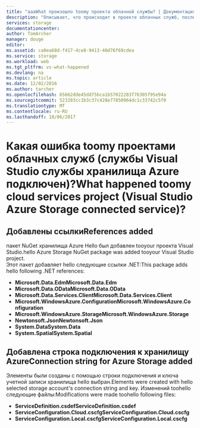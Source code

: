 ```yaml
---
title: "aaaWhat произошло toomy проекта облачной службы? | Документация Майкрософт"
description: "Описывает, что происходит в проекте облачных служб, после подключения tooan учетной записи хранилища Azure с помощью Visual Studio подключенные службы"
services: storage
documentationcenter: 
author: TomArcher
manager: douge
editor: 
ms.assetid: ca0ea68d-f417-4ce8-9413-40d76f69cdea
ms.service: storage
ms.workload: web
ms.tgt_pltfrm: vs-what-happened
ms.devlang: na
ms.topic: article
ms.date: 12/02/2016
ms.author: tarcher
ms.openlocfilehash: 65662dde45dd75bca1b57022283f76305f95e94a
ms.sourcegitcommit: 523283cc1b3c37c428e77850964dc1c33742c5f0
ms.translationtype: MT
ms.contentlocale: ru-RU
ms.lasthandoff: 10/06/2017
---
```

# <a name="what-happened-toomy-cloud-services-project-visual-studio-azure-storage-connected-service"></a><span data-ttu-id="8b245-104">Какая ошибка toomy проектами облачных служб (службы Visual Studio службы хранилища Azure подключен)?</span><span class="sxs-lookup"><span data-stu-id="8b245-104">What happened toomy cloud services project (Visual Studio Azure Storage connected service)?</span></span>
## <a name="references-added"></a><span data-ttu-id="8b245-105">Добавлены ссылки</span><span class="sxs-lookup"><span data-stu-id="8b245-105">References added</span></span>
<span data-ttu-id="8b245-106">пакет NuGet хранилища Azure Hello был добавлен tooyour проекта Visual Studio.</span><span class="sxs-lookup"><span data-stu-id="8b245-106">hello Azure Storage NuGet package was added tooyour Visual Studio project.</span></span>  
<span data-ttu-id="8b245-107">Этот пакет добавляет hello следующие ссылки .NET:</span><span class="sxs-lookup"><span data-stu-id="8b245-107">This package adds hello following .NET references:</span></span>

* <span data-ttu-id="8b245-108">**Microsoft.Data.Edm**</span><span class="sxs-lookup"><span data-stu-id="8b245-108">**Microsoft.Data.Edm**</span></span>
* <span data-ttu-id="8b245-109">**Microsoft.Data.OData**</span><span class="sxs-lookup"><span data-stu-id="8b245-109">**Microsoft.Data.OData**</span></span>
* <span data-ttu-id="8b245-110">**Microsoft.Data.Services.Client**</span><span class="sxs-lookup"><span data-stu-id="8b245-110">**Microsoft.Data.Services.Client**</span></span>
* <span data-ttu-id="8b245-111">**Microsoft.WindowsAzure.Configuration**</span><span class="sxs-lookup"><span data-stu-id="8b245-111">**Microsoft.WindowsAzure.Configuration**</span></span>
* <span data-ttu-id="8b245-112">**Microsoft.WindowsAzure.Storage**</span><span class="sxs-lookup"><span data-stu-id="8b245-112">**Microsoft.WindowsAzure.Storage**</span></span>
* <span data-ttu-id="8b245-113">**Newtonsoft.Json**</span><span class="sxs-lookup"><span data-stu-id="8b245-113">**Newtonsoft.Json**</span></span>
* <span data-ttu-id="8b245-114">**System.Data**</span><span class="sxs-lookup"><span data-stu-id="8b245-114">**System.Data**</span></span>
* <span data-ttu-id="8b245-115">**System.Spatial**</span><span class="sxs-lookup"><span data-stu-id="8b245-115">**System.Spatial**</span></span>

## <a name="connection-string-for-azure-storage-added"></a><span data-ttu-id="8b245-116">Добавлена строка подключения к хранилищу Azure</span><span class="sxs-lookup"><span data-stu-id="8b245-116">Connection string for Azure Storage added</span></span>
<span data-ttu-id="8b245-117">Элементы были созданы с помощью строки подключения и ключа учетной записи хранилища hello выбран.</span><span class="sxs-lookup"><span data-stu-id="8b245-117">Elements were created with hello selected storage account's connection string and key.</span></span> <span data-ttu-id="8b245-118">Изменений toohello следующие файлы:</span><span class="sxs-lookup"><span data-stu-id="8b245-118">Modifications were made toohello following files:</span></span>

* <span data-ttu-id="8b245-119">**ServiceDefinition.csdef**</span><span class="sxs-lookup"><span data-stu-id="8b245-119">**ServiceDefinition.csdef**</span></span>
* <span data-ttu-id="8b245-120">**ServiceConfiguration.Cloud.cscfg**</span><span class="sxs-lookup"><span data-stu-id="8b245-120">**ServiceConfiguration.Cloud.cscfg**</span></span>
* <span data-ttu-id="8b245-121">**ServiceConfiguration.Local.cscfg**</span><span class="sxs-lookup"><span data-stu-id="8b245-121">**ServiceConfiguration.Local.cscfg**</span></span>

